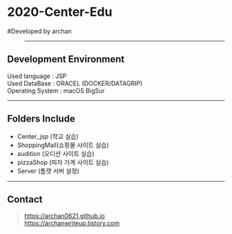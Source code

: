 # 2020-Center-Edu 
#Developed by archan
> ***
Development Environment<br>
-----------------------
Used language : JSP<br>
Used DataBase : ORACEL (DOCKER/DATAGRIP)<br>
Operating System : macOS BigSur<br>
***
Folders Include 
----------
* Center_jsp (학교 실습)
* ShoppingMall(쇼핑몰 사이트 실습)
* audition (오디션 사이트 실습)
* pizzaShop (피자 가계 사이트 실습)
* Server (톰캣 서버 설정)
***
Contact
-----
>https://archan0621.github.io<br>
>https://archanwriteup.tistory.com
